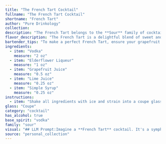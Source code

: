 ```yaml
---
title: "The French Tart Cocktail"
fullname: "The French Tart Cocktail"
shortname: "French Tart"
author: "Pure Drinkology"
collection:
description: "The French Tart belongs to the **Sour** family of cocktails, characterized by its tart and refreshing profile. While its exact origin is unknown, its combination of vodka, elderflower liqueur, and citrus juices points to a modern creation inspired by classic sour recipes like the Whiskey Sour. "
flavor_description: "The French Tart is a delightful blend of sweet and tart flavors. Vodka provides a clean canvas, while elderflower liqueur adds a floral sweetness.  Grapefruit juice brings a bright citrus tang, balanced by the lime juice's sharper acidity. A touch of simple syrup rounds out the sweetness, creating a harmonious and refreshing cocktail with a bright, citrusy finish. "
bartender_tips: "To make a perfect French Tart, ensure your grapefruit juice is freshly squeezed for the best flavor. Use a good quality elderflower liqueur for a floral aroma.  Don't over-shake the cocktail, as it can become cloudy.  Finally, adjust the simple syrup to your desired sweetness level. "
ingredients:
  - item: "Vodka"
    measure: "2 oz"
  - item: "Elderflower Liqueur"
    measure: "1 oz"
  - item: "Grapefruit Juice"
    measure: "0.5 oz"
  - item: "Lime Juice"
    measure: "0.25 oz"
  - item: "Simple Syrup"
    measure: "0.25 oz"
instructions:
  - item: "Shake all ingredients with ice and strain into a coupe glass."
glass: "Coupe"
category: "cocktail"
has_alcohol: true
base_spirit: "vodka"
family: "sour"
visual: "## LLM Prompt:Imagine a **French Tart** cocktail. It's a symphony of citrus and floral notes, crafted with **Vodka**, **Elderflower Liqueur**, **Grapefruit Juice**, **Lime Juice**, and **Simple Syrup**. **Describe the visual appeal of this cocktail:*** What is the **color** of the drink? Is it a vibrant hue, or a softer, more subtle tone? * Does the drink have a **gradient** or **layering** of colors?* What kind of **glass** is it served in? Is it a classic cocktail glass, a martini glass, or something else entirely?* Are there any **garnish** elements added? If so, describe their size, shape, and color.* What **mood** does the visual presentation of this cocktail evoke? Is it refreshing and bubbly, elegant and sophisticated, or something else entirely?**Be as descriptive and detailed as possible.** Use your imagination to paint a picture of the French Tart with words. "
source: "personal_collection"
---
```


